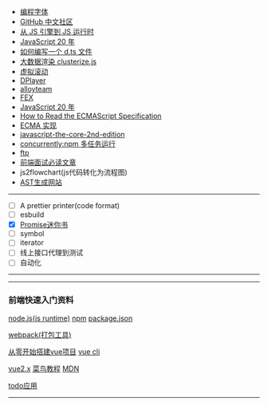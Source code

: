 -   [编程字体](https://www.jetbrains.com/zh-cn/lp/mono/)
-   [GitHub 中文社区](https://www.githubs.cn/)
-   [从 JS 引擎到 JS 运行时](https://zhuanlan.zhihu.com/p/104333176)
-   [JavaScript 20 年](https://zhuanlan.zhihu.com/p/122334333)
-   [如何编写一个 d.ts 文件](https://segmentfault.com/a/1190000009247663#articleHeader6)
-   [大数据渲染 clusterize.js](https://clusterize.js.org/)
-   [虚拟滚动](https://akryum.github.io/vue-virtual-scroller/#/recycle)
-   [DPlayer](http://dplayer.js.org/)
-   [alloyteam](http://alloyteam.github.io/)
-   [FEX](http://fex.baidu.com/)
-   [JavaScript 20 年](https://cn.history.js.org/)
-   [How to Read the ECMAScript Specification](https://timothygu.me/es-howto/)
-   [ECMA 实现](https://blog.csdn.net/szengtal/article/details/78726143)
-   [javascript-the-core-2nd-edition](http://dmitrysoshnikov.com/ecmascript/javascript-the-core-2nd-edition/)
-   [ concurrently:npm 多任务运行](https://www.npmjs.com/package/concurrently)
-   [ftp](https://www.npmjs.com/package/easy-ftp)
-   [前端面试必读文章](https://juejin.cn/post/6844904116339261447#heading-48)
- js2flowchart(js代码转化为流程图)
- [AST生成网站](http://astexplorer.net)


---
- [ ] A prettier printer(code format)
- [ ] esbuild
- [x] [Promise迷你书](http://liubin.org/promises-book/#_)
- [ ] symbol
- [ ] iterator
- [ ] 线上接口代理到测试
- [ ] 自动化

---


---
### 前端快速入门资料

[node.js(js runtime)](https://www.runoob.com/nodejs/nodejs-tutorial.html)
[npm](https://juejin.cn/post/6844903582337237006#heading-0)
[package.json](https://juejin.cn/post/6987179395714646024)

[webpack(打包工具)](https://webpack.docschina.org/)

[从零开始搭建vue项目](https://juejin.cn/post/6844903572950220807)
[vue cli](https://cli.vuejs.org/zh/guide/prototyping.html)
	
[vue2.x](https://cn.vuejs.org/v2/guide/)
[菜鸟教程](https://www.runoob.com/js/js-tutorial.html)
[MDN](https://developer.mozilla.org/zh-CN/docs/Learn/Getting_started_with_the_web)

[todo应用](https://juejin.cn/post/6844903762037850126)

---